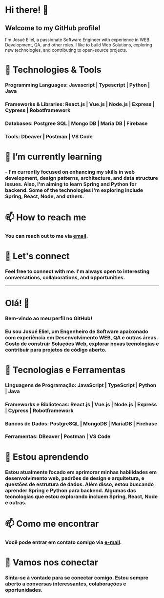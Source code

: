 # Hi there! 👋
## Welcome to my GitHub profile!

I'm Josué Eliel, a passionate Software Engineer with experience in WEB Development, QA, and other roles. I like to build Web Solutions, exploring new technologies, and contributing to open-source projects.

# 🔧 Technologies & Tools
### Programming Languages: Javascript | Typescript | Python | Java
### Frameworks & Libraries: React.js | Vue.js | Node.js | Express | Cypress | Robotframework
### Databases: Postgree SQL | Mongo DB | Maria DB | Firebase
### Tools: Dbeaver | Postman | VS Code

# 🌱 I’m currently learning
### - I'm currently focused on enhancing my skills in web development, design patterns, architecture, and data structure issues. Also, I'm aiming to learn Spring and Python for backend. Some of the technologies I'm exploring include Spring, React, Node, and others.

# 📫 How to reach me
### You can reach out to me via [email](mailto:jejosu346@gmail.com).

# 💬 Let's connect
### Feel free to connect with me. I'm always open to interesting conversations, collaborations, and opportunities.

---

# Olá! 👋
### Bem-vindo ao meu perfil no GitHub!
### Eu sou Josué Eliel, um Engenheiro de Software apaixonado com experiência em Desenvolvimento WEB, QA e outras áreas. Gosto de construir Soluções Web, explorar novas tecnologias e contribuir para projetos de código aberto.

# 🔧 Tecnologias e Ferramentas
### Linguagens de Programação: JavaScript | TypeScript | Python | Java
### Frameworks e Bibliotecas: React.js | Vue.js | Node.js | Express | Cypress | Robotframework
### Bancos de Dados: PostgreSQL | MongoDB | MariaDB | Firebase
### Ferramentas: DBeaver | Postman | VS Code

# 🌱 Estou aprendendo
### Estou atualmente focado em aprimorar minhas habilidades em desenvolvimento web, padrões de design e arquitetura, e questões de estrutura de dados. Além disso, estou buscando aprender Spring e Python para backend. Algumas das tecnologias que estou explorando incluem Spring, React, Node e outras.

# 📫 Como me encontrar
### Você pode entrar em contato comigo via [e-mail](mailto:jejosu346@gmail.com).

# 💬 Vamos nos conectar
### Sinta-se à vontade para se conectar comigo. Estou sempre aberto a conversas interessantes, colaborações e oportunidades.



